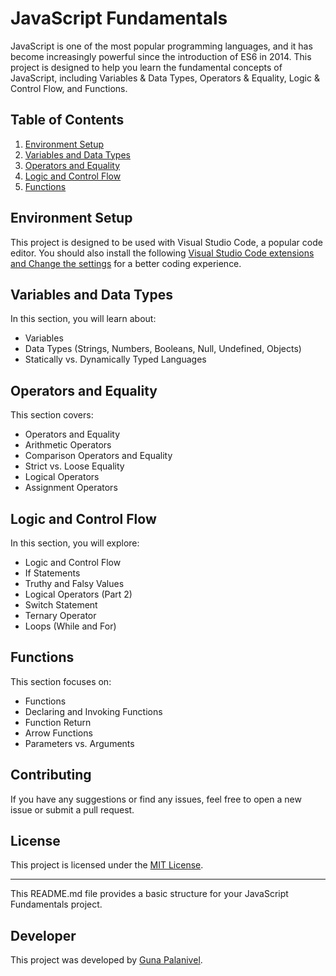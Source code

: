 # JavaScript Fundamentals

JavaScript is one of the most popular programming languages, and it has become increasingly powerful since the introduction of ES6 in 2014. This project is designed to help you learn the fundamental concepts of JavaScript, including Variables & Data Types, Operators & Equality, Logic & Control Flow, and Functions.

## Table of Contents

1. [Environment Setup](https://github.com/gp5901/Modern-JavaScript-Fundamentals/tree/main/01-Introduction)
2. [Variables and Data Types](https://github.com/gp5901/Modern-JavaScript-Fundamentals/tree/main/02-VariablesAndDataTypes)
3. [Operators and Equality](https://github.com/gp5901/Modern-JavaScript-Fundamentals/tree/main/03-OperatorsAndEquality)
4. [Logic and Control Flow](https://github.com/gp5901/Modern-JavaScript-Fundamentals/tree/main/04-LogicAndControlFlow)
5. [Functions](https://github.com/gp5901/Modern-JavaScript-Fundamentals/tree/main/05-Functions)

## Environment Setup

This project is designed to be used with Visual Studio Code, a popular code editor. You should also install the following [Visual Studio Code extensions and Change the settings](https://github.com/gp5901/Modern-JavaScript-Fundamentals/blob/main/01-Introduction/Environment%20Setup/VisualStudioCodeSetup.md) for a better coding experience.

## Variables and Data Types

In this section, you will learn about:

- Variables
- Data Types (Strings, Numbers, Booleans, Null, Undefined, Objects)
- Statically vs. Dynamically Typed Languages

## Operators and Equality

This section covers:

- Operators and Equality
- Arithmetic Operators
- Comparison Operators and Equality
- Strict vs. Loose Equality
- Logical Operators
- Assignment Operators

## Logic and Control Flow

In this section, you will explore:

- Logic and Control Flow
- If Statements
- Truthy and Falsy Values
- Logical Operators (Part 2)
- Switch Statement
- Ternary Operator
- Loops (While and For)

## Functions

This section focuses on:

- Functions
- Declaring and Invoking Functions
- Function Return
- Arrow Functions
- Parameters vs. Arguments

## Contributing

If you have any suggestions or find any issues, feel free to open a new issue or submit a pull request.

## License

This project is licensed under the [MIT License](LICENSE).

---

This README.md file provides a basic structure for your JavaScript Fundamentals project.

## Developer

This project was developed by [Guna Palanivel](https://www.linkedin.com/in/guna-palanivel/).
